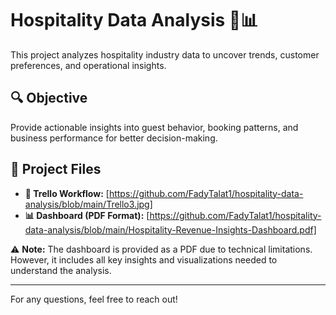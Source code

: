 # Hospitality Data Analysis 🏨📊  

This project analyzes hospitality industry data to uncover trends, customer preferences, and operational insights.  

## 🔍 **Objective**  
Provide actionable insights into guest behavior, booking patterns, and business performance for better decision-making.  

## 📂 **Project Files**  
- **📌 Trello Workflow:** [https://github.com/FadyTalat1/hospitality-data-analysis/blob/main/Trello3.jpg]  
- **📊 Dashboard (PDF Format):** [https://github.com/FadyTalat1/hospitality-data-analysis/blob/main/Hospitality-Revenue-Insights-Dashboard.pdf]  

⚠ **Note:** The dashboard is provided as a PDF due to technical limitations. However, it includes all key insights and visualizations needed to understand the analysis.  

---

For any questions, feel free to reach out!
